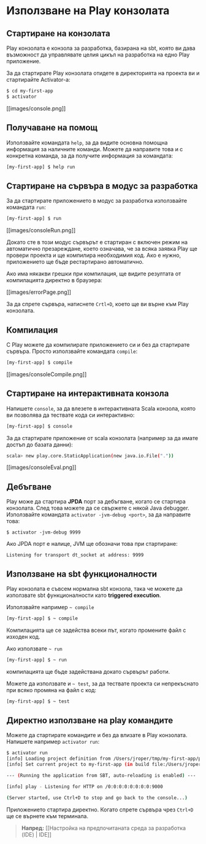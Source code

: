<!--- Copyright (C) 2009-2013 Typesafe Inc. <http://www.typesafe.com> -->
# Използване на Play конзолата

## Стартиране на конзолата

Play конзолата е конзола за разработка, базирана на sbt, която ви дава възможност да управлявате целия цикъл на разработка на едно Play приложение.

За да стартирате Play конзолата отидете в директорията на проекта ви и стартирайте Activator-а:

```bash
$ cd my-first-app
$ activator
```

[[images/console.png]]

## Получаване на помощ

Използвайте командата `help`, за да видите основна помощна информация за наличните команди.  Можете да направите това и с конкретна команда, за да получите информация за командата:

```bash
[my-first-app] $ help run
```

## Стартиране на сървъра в модус за разработка

За да стартирате приложението в модус за разработка използвайте командата `run`:

```bash
[my-first-app] $ run
```

[[images/consoleRun.png]]

Докато сте в този модус сървърът е стартиран с включен режим на автоматично презареждане, което означава, че за всяка заявка Play ще провери проекта и ще компилира необходимия код. Ако е нужно, приложението ще бъде рестартирано автоматично.

Ако има някакви грешки при компилация, ще видите резултата от компилацията директно в браузера:

[[images/errorPage.png]]

За да спрете сървъра, натиснете `Crtl+D`, което ще ви върне към Play конзолата.

## Компилация

С Play можете да компилирате приложението си и без да стартирате сървъра. Просто използвайте командата `compile`:

```bash
[my-first-app] $ compile
```

[[images/consoleCompile.png]]

## Стартиране на интерактивната конзола

Напишете `console`, за да влезете в интерактивната Scala конзола, която ви позволява да тествате кода си интерактивно:

```bash
[my-first-app] $ console
```

За да стартирате приложение от scala конзолата (например за да имате достъп до базата данни):
```bash
scala> new play.core.StaticApplication(new java.io.File("."))
```

[[images/consoleEval.png]] 

## Дебъгване

Play може да стартира **JPDA** порт за дебъгване, когато се стартира конзолата. След това можете да се свържете с някой Java debugger. Използвайте командата `activator -jvm-debug <port>`, за да направите това:

```
$ activator -jvm-debug 9999
```

Ако JPDA порт е налице, JVM ще обозначи това при стартиране:

```
Listening for transport dt_socket at address: 9999
```

## Използване на sbt функционалности

Play конзолата е съвсем нормална sbt конзола, така че можете да използвате sbt функционалности като **triggered execution**. 

Използвайте например `~ compile`

```bash
[my-first-app] $ ~ compile
```

Компилацията ще се задейства всеки път, когато промените файл с изходен код.

Ако използвате `~ run`

```bash
[my-first-app] $ ~ run
```

компилацията ще бъде задействана докато сървърът работи.

Можете да използвате и `~ test`, за да тествате проекта си непрекъснато при всяко промяна на файл с код:

```bash
[my-first-app] $ ~ test
```

## Директно използване на play командите

Можете да стартирате командите и без да влизате в Play конзолата. Напишете например `activator run`:

```bash
$ activator run
[info] Loading project definition from /Users/jroper/tmp/my-first-app/project
[info] Set current project to my-first-app (in build file:/Users/jroper/tmp/my-first-app/)

--- (Running the application from SBT, auto-reloading is enabled) ---

[info] play - Listening for HTTP on /0:0:0:0:0:0:0:0:9000

(Server started, use Ctrl+D to stop and go back to the console...)
```

Приложението стартира директно. Когато спрете сървъра чрез `Ctrl+D` ще се върнете към терминала.

> **Напред:** [[Настройка на предпочитаната среда за разработка (IDE) | IDE]]
